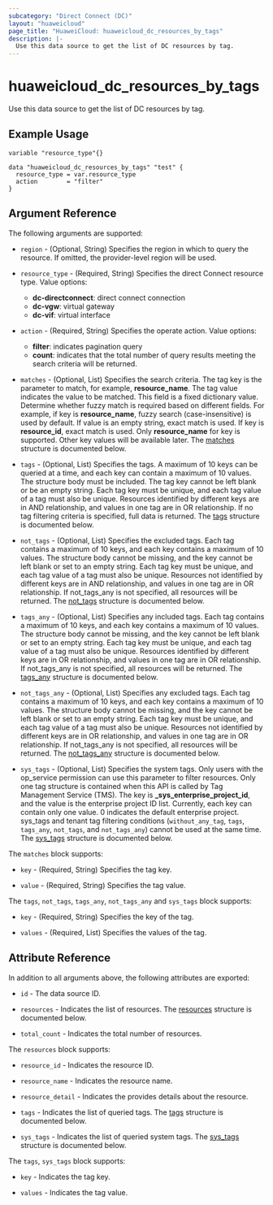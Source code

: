 ```yaml
---
subcategory: "Direct Connect (DC)"
layout: "huaweicloud"
page_title: "HuaweiCloud: huaweicloud_dc_resources_by_tags"
description: |-
  Use this data source to get the list of DC resources by tag.
---
```


# huaweicloud_dc_resources_by_tags

Use this data source to get the list of DC resources by tag.

## Example Usage

```hcl
variable "resource_type"{}

data "huaweicloud_dc_resources_by_tags" "test" {
  resource_type = var.resource_type
  action        = "filter"
}
```

## Argument Reference

The following arguments are supported:

* `region` - (Optional, String) Specifies the region in which to query the resource.
  If omitted, the provider-level region will be used.

* `resource_type` - (Required, String) Specifies the direct Connect resource type. Value options:
  + **dc-directconnect**: direct connect connection
  + **dc-vgw**: virtual gateway
  + **dc-vif**: virtual interface

* `action` - (Required, String) Specifies the operate action. Value options:
  + **filter**: indicates pagination query
  + **count**: indicates that the total number of query results meeting the search criteria will be returned.

* `matches` - (Optional, List) Specifies the search criteria. The tag key is the parameter to match, for example,
  **resource_name**. The tag value indicates the value to be matched. This field is a fixed dictionary value. Determine
  whether fuzzy match is required based on different fields. For example, if key is **resource_name**, fuzzy search
  (case-insensitive) is used by default. If value is an empty string, exact match is used. If key is **resource_id**,
  exact match is used. Only **resource_name** for key is supported. Other key values will be available later.
  The [matches](#matches_struct) structure is documented below.

* `tags` - (Optional, List) Specifies the tags. A maximum of 10 keys can be queried at a time, and each key can contain
  a maximum of 10 values. The structure body must be included. The tag key cannot be left blank or be an empty string.
  Each tag key must be unique, and each tag value of a tag must also be unique. Resources identified by different keys
  are in AND relationship, and values in one tag are in OR relationship. If no tag filtering criteria is specified, full
  data is returned.
  The [tags](#tags_struct) structure is documented below.

* `not_tags` - (Optional, List) Specifies the excluded tags. Each tag contains a maximum of 10 keys, and each key contains
  a maximum of 10 values. The structure body cannot be missing, and the key cannot be left blank or set to an empty string.
  Each tag key must be unique, and each tag value of a tag must also be unique. Resources not identified by different keys
  are in AND relationship, and values in one tag are in OR relationship. If not_tags_any is not specified, all resources
  will be returned.
  The [not_tags](#tags_struct) structure is documented below.

* `tags_any` - (Optional, List) Specifies any included tags. Each tag contains a maximum of 10 keys, and each key contains
  a maximum of 10 values. The structure body cannot be missing, and the key cannot be left blank or set to an empty string.
  Each tag key must be unique, and each tag value of a tag must also be unique. Resources identified by different keys are
  in OR relationship, and values in one tag are in OR relationship. If not_tags_any is not specified, all resources will
  be returned.
  The [tags_any](#tags_struct) structure is documented below.

* `not_tags_any` - (Optional, List) Specifies any excluded tags. Each tag contains a maximum of 10 keys, and each key
  contains a maximum of 10 values. The structure body cannot be missing, and the key cannot be left blank or set to an
  empty string. Each tag key must be unique, and each tag value of a tag must also be unique. Resources not identified
  by different keys are in OR relationship, and values in one tag are in OR relationship. If not_tags_any is not specified,
  all resources will be returned.
  The [not_tags_any](#tags_struct) structure is documented below.

* `sys_tags` - (Optional, List) Specifies the system tags. Only users with the op_service permission can use this parameter
  to filter resources. Only one tag structure is contained when this API is called by Tag Management Service (TMS). The
  key is **_sys_enterprise_project_id**, and the value is the enterprise project ID list. Currently, each key can contain
  only one value. 0 indicates the default enterprise project. sys_tags and tenant tag filtering conditions
  (`without_any_tag`, `tags`, `tags_any`, `not_tags`, and `not_tags_any`) cannot be used at the same time.
  The [sys_tags](#tags_struct) structure is documented below.

<a name="matches_struct"></a>
The `matches` block supports:

* `key` - (Required, String) Specifies the tag key.

* `value` - (Required, String) Specifies the tag value.

<a name="tags_struct"></a>
The `tags`, `not_tags`, `tags_any`, `not_tags_any` and `sys_tags` block supports:

* `key` - (Required, String) Specifies the key of the tag.

* `values` - (Required, List) Specifies the values of the tag.

## Attribute Reference

In addition to all arguments above, the following attributes are exported:

* `id` - The data source ID.

* `resources` - Indicates the list of resources.
  The [resources](#gresources_struct) structure is documented below.

* `total_count` - Indicates the total number of resources.

<a name="gresources_struct"></a>
The `resources` block supports:

* `resource_id` - Indicates the resource ID.

* `resource_name` - Indicates the resource name.

* `resource_detail` - Indicates the provides details about the resource.

* `tags` - Indicates the list of queried tags.
  The [tags](#resources_tags_struct) structure is documented below.

* `sys_tags` - Indicates the list of queried system tags.
  The [sys_tags](#resources_tags_struct) structure is documented below.

<a name="resources_tags_struct"></a>
The `tags`, `sys_tags` block supports:

* `key` - Indicates the tag key.

* `values` - Indicates the tag value.
